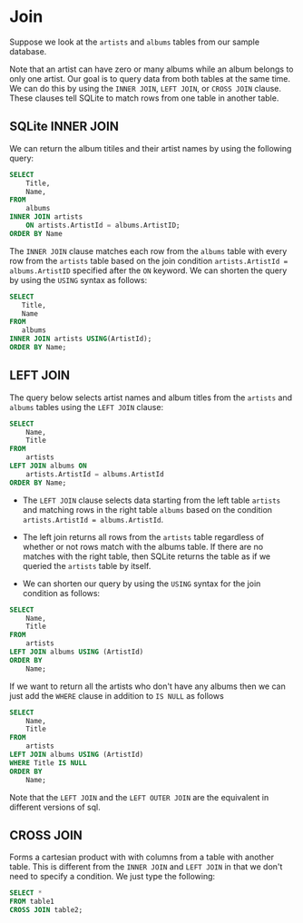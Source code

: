 # Join

Suppose we look at the `artists` and `albums` tables from our sample database.

Note that an artist can have zero or many albums while an album belongs to only one artist. Our goal is to query data from both tables at the same time. We can do this by using the `INNER JOIN`, `LEFT JOIN`, or `CROSS JOIN` clause. These clauses tell SQLite to match rows from one table in another table. 


## SQLite INNER JOIN

We can return the album titiles and their artist names by using the following query:
````sql
SELECT
    Title,
    Name, 
FROM 
    albums
INNER JOIN artists
    ON artists.ArtistId = albums.ArtistID;
ORDER BY Name
````
The `INNER JOIN` clause matches each row from the `albums` table with every row from the `artists` table based on the join condition `artists.ArtistId = albums.ArtistID` specified after the `ON` keyword. We can shorten the query by using the `USING` syntax as follows:
````sql
SELECT
   Title, 
   Name
FROM
   albums
INNER JOIN artists USING(ArtistId);
ORDER BY Name;
````

## LEFT JOIN    

The query below selects artist names and album titles from the `artists` and `albums` tables using the `LEFT JOIN` clause: 
````sql
SELECT 
    Name, 
    Title
FROM 
    artists
LEFT JOIN albums ON
    artists.ArtistId = albums.ArtistId
ORDER BY Name;
````

- The `LEFT JOIN` clause selects data starting from the left table `artists` and matching rows in the right table `albums` based on the condition `artists.ArtistId = albums.ArtistId`. 

- The left join returns all rows from the `artists` table regardless of whether or not rows match with the albums table. If there are no matches with the right table, then SQLite returns the table as if we queried the `artists` table by itself.

- We can shorten our query by using the `USING` syntax for the join condition as follows:

````sql
SELECT 
    Name, 
    Title
FROM 
    artists
LEFT JOIN albums USING (ArtistId)
ORDER BY
    Name;
````
If we want to return all the artists who don't have any albums then we can just add the `WHERE` clause in addition to `IS NULL` as follows


````sql
SELECT 
    Name, 
    Title
FROM 
    artists
LEFT JOIN albums USING (ArtistId)
WHERE Title IS NULL
ORDER BY
    Name;
````

Note that the `LEFT JOIN` and the `LEFT OUTER JOIN` are the equivalent in different versions of sql. 

## CROSS JOIN

Forms a cartesian product with with columns from a table with another table. This is different from the `INNER JOIN` and `LEFT JOIN` in that we don't need to specify a condition. We just type the following: 
````sql
SELECT *
FROM table1
CROSS JOIN table2;
````








